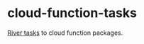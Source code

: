 # cloud-function-tasks

[River tasks](https://github.com/invrs/river#readme) to cloud function packages.
